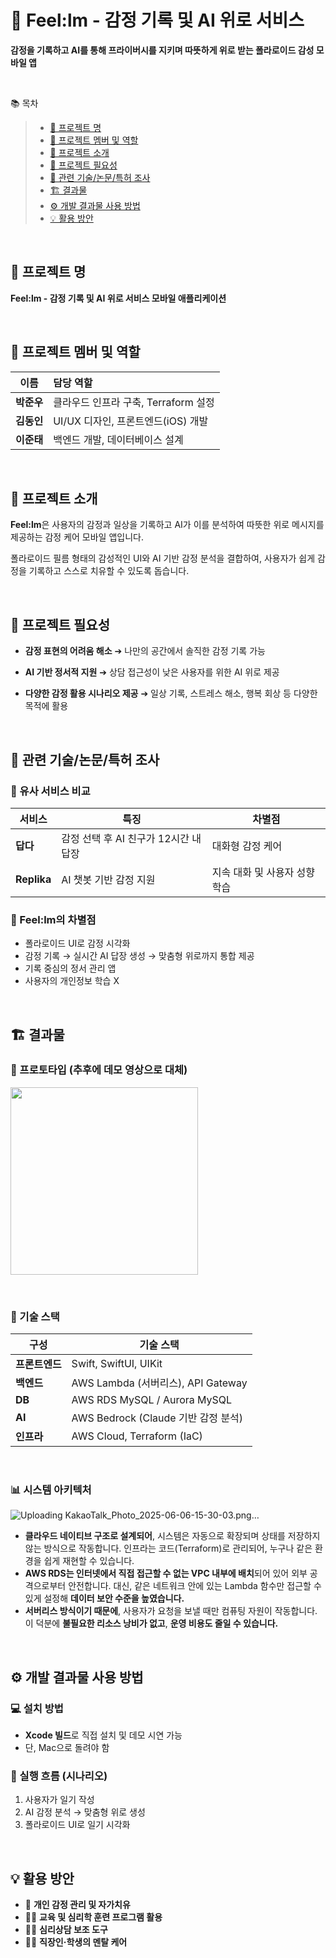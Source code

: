 # 📸 Feel:lm - 감정 기록 및 AI 위로 서비스
**감정을 기록하고 AI를 통해 프라이버시를 지키며 따뜻하게 위로 받는 폴라로이드 감성 모바일 앱**

&nbsp;

📚 목차

> - [📌 프로젝트 명](#-프로젝트-명)  
> - [👥 프로젝트 멤버 및 역할](#-프로젝트-멤버-및-역할)  
> - [🌈 프로젝트 소개](#-프로젝트-소개)  
> - [🚩 프로젝트 필요성](#-프로젝트-필요성)  
> - [🔎 관련 기술/논문/특허 조사](#-관련-기술논문특허-조사)  
> - [🏗️ 결과물](#-결과물)  
> - [⚙️ 개발 결과물 사용 방법](#-개발-결과물-사용-방법)  
> - [💡 활용 방안](#-활용-방안)


&nbsp;

## 📌 프로젝트 명

**Feel:lm - 감정 기록 및 AI 위로 서비스 모바일 애플리케이션**

&nbsp;

## 👥 프로젝트 멤버 및 역할

| 이름 | 담당 역할 |
|:----:|:---------|
| **박준우** | 클라우드 인프라 구축, Terraform 설정 |
| **김동인** | UI/UX 디자인, 프론트엔드(iOS) 개발 |
| **이준태** | 백엔드 개발, 데이터베이스 설계 |

&nbsp;

## 🌈 프로젝트 소개

**Feel:lm**은 사용자의 감정과 일상을 기록하고 AI가 이를 분석하여 따뜻한 위로 메시지를 제공하는 감정 케어 모바일 앱입니다.

폴라로이드 필름 형태의 감성적인 UI와 AI 기반 감정 분석을 결합하여, 사용자가 쉽게 감정을 기록하고 스스로 치유할 수 있도록 돕습니다.

&nbsp;

## 🚩 프로젝트 필요성

- **감정 표현의 어려움 해소**  ➔ 나만의 공간에서 솔직한 감정 기록 가능

- **AI 기반 정서적 지원**  ➔  상담 접근성이 낮은 사용자를 위한 AI 위로 제공

- **다양한 감정 활용 시나리오 제공**  ➔  일상 기록, 스트레스 해소, 행복 회상 등 다양한 목적에 활용

&nbsp;

## 🔎 관련 기술/논문/특허 조사

### 🔸 유사 서비스 비교

| 서비스 | 특징 | 차별점 |
|--------|------|--------|
| **답다** | 감정 선택 후 AI 친구가 12시간 내 답장 | 대화형 감정 케어 |
| **Replika** | AI 챗봇 기반 감정 지원 | 지속 대화 및 사용자 성향 학습 |

### 🔹 Feel:lm의 차별점
- 폴라로이드 UI로 감정 시각화  
- 감정 기록 → 실시간 AI 답장 생성 → 맞춤형 위로까지 통합 제공  
- 기록 중심의 정서 관리 앱
- 사용자의 개인정보 학습 X

&nbsp;

## 🏗️ 결과물

### 🧪 프로토타입 (추후에 데모 영상으로 대체)

<img src="https://github.com/user-attachments/assets/21efaee1-ba15-4455-945f-8fe35b8cf1bf" width="300"/>

&nbsp;

### 🔧 기술 스택

| 구성 | 기술 스택 |
|------|------------|
| **프론트엔드** | Swift, SwiftUI, UIKit |
| **백엔드** | AWS Lambda (서버리스), API Gateway |
| **DB** | AWS RDS MySQL / Aurora MySQL |
| **AI** | AWS Bedrock (Claude 기반 감정 분석) |
| **인프라** | AWS Cloud, Terraform (IaC) |

&nbsp;

### 📊 시스템 아키텍처

![Uploading KakaoTalk_Photo_2025-06-06-15-30-03.png…]()

- **클라우드 네이티브 구조로 설계되어**, 시스템은 자동으로 확장되며 상태를 저장하지 않는 방식으로 작동합니다. 인프라는 코드(Terraform)로 관리되어, 누구나 같은 환경을 쉽게 재현할 수 있습니다.  
- **AWS RDS는 인터넷에서 직접 접근할 수 없는 VPC 내부에 배치**되어 있어 외부 공격으로부터 안전합니다. 대신, 같은 네트워크 안에 있는 Lambda 함수만 접근할 수 있게 설정해 **데이터 보안 수준을 높였습니다.**  
- **서버리스 방식이기 때문에**, 사용자가 요청을 보낼 때만 컴퓨팅 자원이 작동합니다. 이 덕분에 **불필요한 리소스 낭비가 없고**, **운영 비용도 줄일 수 있습니다.**

&nbsp;

## ⚙️ 개발 결과물 사용 방법

### 💻 설치 방법
- **Xcode 빌드**로 직접 설치 및 데모 시연 가능
- 단, Mac으로 돌려야 함

### 🚀 실행 흐름 (시나리오)
1. 사용자가 일기 작성
2. AI 감정 분석 → 맞춤형 위로 생성
3. 폴라로이드 UI로 일기 시각화

&nbsp;

## 💡 활용 방안

- 🧠 **개인 감정 관리 및 자가치유**
- 🧑‍🏫 **교육 및 심리학 훈련 프로그램 활용**
- 🧑‍⚕️ **심리상담 보조 도구**
- 👩‍💼 **직장인·학생의 멘탈 케어**

&nbsp;
